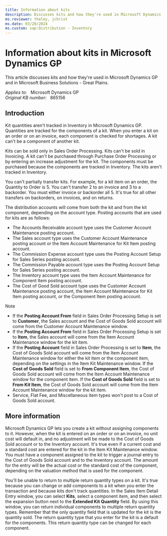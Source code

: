 ```yaml
---
title: Information about kits
description: Discusses kits and how they're used in Microsoft Dynamics GP and in Microsoft Business Solutions - Great Plains.
ms.reviewer: theley, jchrist
ms.date: 03/20/2024
ms.custom: sap:Distribution - Inventory
---
```

# Information about kits in Microsoft Dynamics GP

This article discusses kits and how they're used in Microsoft Dynamics GP and in Microsoft Business Solutions - Great Plains.

_Applies to:_ &nbsp; Microsoft Dynamics GP  
_Original KB number:_ &nbsp; 865156

## Introduction

Kit quantities aren't tracked in Inventory in Microsoft Dynamics GP. Quantities are tracked for the components of a kit. When you enter a kit on an order or on an invoice, each component is checked for shortages. A kit can't be a component of another kit.

Kits can be sold only in Sales Order Processing. Kits can't be sold in Invoicing. A kit can't be purchased through Purchase Order Processing or by entering an increase adjustment for the kit. The components must be purchased because the components are tracked in Inventory. The kits aren't tracked in Inventory.

You can't partially transfer kits. For example, for a kit item on an order, the Quantity to Order is 5. You can't transfer 2 to an invoice and 3 to a backorder. You must either invoice or backorder all 5. It's true for all other transfers on backorders, on invoices, and on returns.

The distribution accounts will come from both the kit and from the kit component, depending on the account type. Posting accounts that are used for kits are as follows:

- The Accounts Receivable account type uses the Customer Account Maintenance posting account.
- The Sales account type uses the Customer Account Maintenance posting account or the Item Account Maintenance for Kit Item posting account.
- The Commission Expense account type uses the Posting Account Setup for Sales Series posting account.
- The Commission Payable account type uses the Posting Account Setup for Sales Series posting account.
- The Inventory account type uses the Item Account Maintenance for Component Item posting account.
- The Cost of Good Sold account type uses the Customer Account Maintenance posting account, the Item Account Maintenance for Kit Item posting account, or the Component Item posting account.

> [!NOTE]
>
> - If the **Posting Account From** field in Sales Order Processing Setup is set to **Customer**, the Sales account and the Cost of Goods Sold account will come from the Customer Account Maintenance window.
> - If the **Posting Account From** field in Sales Order Processing Setup is set to **Item**, the Sales account will come from the Item Account Maintenance window for the kit item.
> - If the **Posting Account** field in Sales Order Processing is set to **Item**, the Cost of Goods Sold account will come from the Item Account Maintenance window for either the kit item or the component item, depending on the settings in the Item Kit Maintenance window. If the **Cost of Goods Sold** field is set to **From Component Item**, the Cost of Goods Sold account will come from the Item Account Maintenance window for the component item. If the **Cost of Goods Sold** field is set to **From Kit Item**, the Cost of Goods Sold account will come from the Item Account Maintenance window for the kit item.
> - Service, Flat Fee, and Miscellaneous item types won't post to a Cost of Goods Sold account.

## More information

Microsoft Dynamics GP lets you create a kit without assigning components to it. However, when the kit is entered on an order or on an invoice, no unit cost will default in, and no adjustment will be made to the Cost of Goods Sold account or to the Inventory account. It's true even if a current cost and a standard cost are entered for the kit in the Item Kit Maintenance window. You must have a component assigned to the kit to trigger a journal entry to the Cost of Goods Sold account and to the Inventory account. The amount for the entry will be the actual cost or the standard cost of the component, depending on the valuation method that is used for the component.

You'll be unable to return to multiple return quantity types on a kit. It's true because you can change or add components to a kit when you enter the transaction and because kits don't track quantities. In the Sales Item Detail Entry window, you can select **Kits**, select a component item, and then select the expansion button next to the **Extended Kit Quantity** field. By using this window, you can return individual components to multiple return quantity types. Remember that the only quantity field that is updated for the kit is the quantity sold. The return quantity type that you enter for the kit is a default for the components. This return quantity type can be changed for each component.

